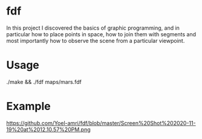 # fdf
In this project I discovered the basics of graphic programming, and in particular how
to place points in space, how to join them with segments and most importantly how to
observe the scene from a particular viewpoint.

# Usage
./make && ./fdf maps/mars.fdf

# Example
https://github.com/Yoel-amri/fdf/blob/master/Screen%20Shot%202020-11-19%20at%2012.10.57%20PM.png
